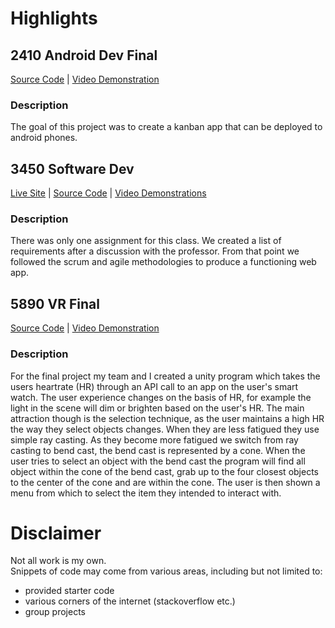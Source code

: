 # Highlights
## 2410 Android Dev Final
[Source Code]() | [Video Demonstration]()  
### Description
The goal of this project was to create a kanban app that can be deployed to android phones.  

## 3450 Software Dev
[Live Site](http://dansautobarn.com) | [Source Code](https://github.com/CS3450-Group9/Dans-AutoBarn) | [Video Demonstrations](https://www.youtube.com/playlist?list=PLY7a540W2V3Uface3frI61mU53oRxRQO-)
### Description
There was only one assignment for this class.  We created a list of requirements after a discussion with the professor.  From that point we followed the scrum and agile methodologies to produce a functioning web app.  

## 5890 VR Final
[Source Code](https://github.com/cartwatson/course-work/tree/main/5890-intro-to-interactive-VR/final_project) | [Video Demonstration](https://www.youtube.com/watch?v=bHUiBgJ7CCI)
### Description
For the final project my team and I created a unity program which takes the users heartrate (HR) through an API call to an app on the user's smart watch.  The user experience changes on the basis of HR, for example the light in the scene will dim or brighten based on the user's HR.  The main attraction though is the selection technique, as the user maintains a high HR the way they select objects changes.  When they are less fatigued they use simple ray casting.  As they become more fatigued we switch from ray casting to bend cast, the bend cast is represented by a cone.  When the user tries to select an object with the bend cast the program will  find all object within the cone of the bend cast, grab up to the four closest objects to the center of the cone and are within the cone.  The user is then shown a menu from which to select the item they intended to interact with.   

# Disclaimer
Not all work is my own.  
Snippets of code may come from various areas, including but not limited to:  
* provided starter code
* various corners of the internet (stackoverflow etc.)
* group projects
